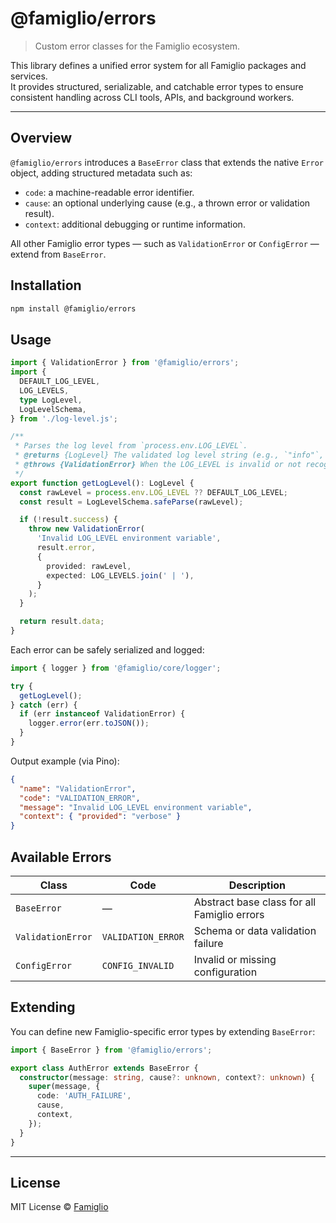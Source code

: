 # @famiglio/errors

> Custom error classes for the Famiglio ecosystem.

This library defines a unified error system for all Famiglio packages and services.  
It provides structured, serializable, and catchable error types to ensure consistent handling across CLI tools, APIs, and background workers.

---

## Overview

`@famiglio/errors` introduces a `BaseError` class that extends the native `Error` object, adding structured metadata such as:

- `code`: a machine-readable error identifier.
- `cause`: an optional underlying cause (e.g., a thrown error or validation result).
- `context`: additional debugging or runtime information.

All other Famiglio error types — such as `ValidationError` or `ConfigError` — extend from `BaseError`.

## Installation

```bash
npm install @famiglio/errors
```

## Usage

```ts
import { ValidationError } from '@famiglio/errors';
import {
  DEFAULT_LOG_LEVEL,
  LOG_LEVELS,
  type LogLevel,
  LogLevelSchema,
} from './log-level.js';

/**
 * Parses the log level from `process.env.LOG_LEVEL`.
 * @returns {LogLevel} The validated log level string (e.g., `"info"`, `"debug"`).
 * @throws {ValidationError} When the LOG_LEVEL is invalid or not recognized by the schema.
 */
export function getLogLevel(): LogLevel {
  const rawLevel = process.env.LOG_LEVEL ?? DEFAULT_LOG_LEVEL;
  const result = LogLevelSchema.safeParse(rawLevel);

  if (!result.success) {
    throw new ValidationError(
      'Invalid LOG_LEVEL environment variable',
      result.error,
      {
        provided: rawLevel,
        expected: LOG_LEVELS.join(' | '),
      }
    );
  }

  return result.data;
}
```

Each error can be safely serialized and logged:

```ts
import { logger } from '@famiglio/core/logger';

try {
  getLogLevel();
} catch (err) {
  if (err instanceof ValidationError) {
    logger.error(err.toJSON());
  }
}
```

Output example (via Pino):

```json
{
  "name": "ValidationError",
  "code": "VALIDATION_ERROR",
  "message": "Invalid LOG_LEVEL environment variable",
  "context": { "provided": "verbose" }
}
```

## Available Errors

| Class             | Code               | Description                                 |
| ----------------- | ------------------ | ------------------------------------------- |
| `BaseError`       | —                  | Abstract base class for all Famiglio errors |
| `ValidationError` | `VALIDATION_ERROR` | Schema or data validation failure           |
| `ConfigError`     | `CONFIG_INVALID`   | Invalid or missing configuration            |

## Extending

You can define new Famiglio-specific error types by extending `BaseError`:

```ts
import { BaseError } from '@famiglio/errors';

export class AuthError extends BaseError {
  constructor(message: string, cause?: unknown, context?: unknown) {
    super(message, {
      code: 'AUTH_FAILURE',
      cause,
      context,
    });
  }
}
```

---

## License

MIT License © [Famiglio](https://github.com/famiglio)
